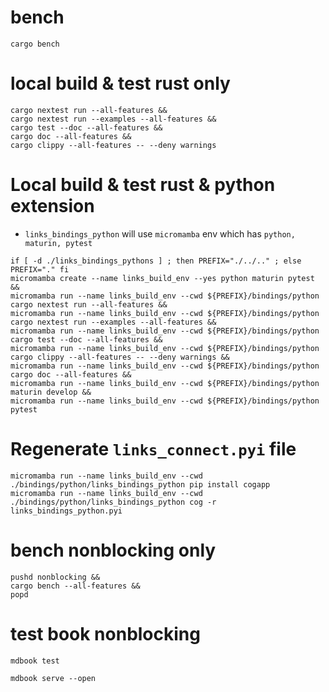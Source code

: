 # bench
```shell
cargo bench
```

# local build & test rust only
```shell
cargo nextest run --all-features &&
cargo nextest run --examples --all-features &&
cargo test --doc --all-features &&
cargo doc --all-features &&
cargo clippy --all-features -- --deny warnings
```

# Local build & test rust & python extension
* `links_bindings_python` will use `micromamba` env which has `python, maturin, pytest`
```shell
if [ -d ./links_bindings_pythons ] ; then PREFIX="./../.." ; else PREFIX="." fi
micromamba create --name links_build_env --yes python maturin pytest &&
micromamba run --name links_build_env --cwd ${PREFIX}/bindings/python cargo nextest run --all-features &&
micromamba run --name links_build_env --cwd ${PREFIX}/bindings/python cargo nextest run --examples --all-features && 
micromamba run --name links_build_env --cwd ${PREFIX}/bindings/python cargo test --doc --all-features &&
micromamba run --name links_build_env --cwd ${PREFIX}/bindings/python cargo clippy --all-features -- --deny warnings &&
micromamba run --name links_build_env --cwd ${PREFIX}/bindings/python cargo doc --all-features &&
micromamba run --name links_build_env --cwd ${PREFIX}/bindings/python maturin develop &&
micromamba run --name links_build_env --cwd ${PREFIX}/bindings/python pytest
```

# Regenerate `links_connect.pyi` file
```shell    
micromamba run --name links_build_env --cwd ./bindings/python/links_bindings_python pip install cogapp
micromamba run --name links_build_env --cwd ./bindings/python/links_bindings_python cog -r links_bindings_python.pyi
```

# bench nonblocking only 
```shell
pushd nonblocking &&
cargo bench --all-features &&
popd
```

# test book nonblocking
```shell
mdbook test
```
```shell
mdbook serve --open
```
